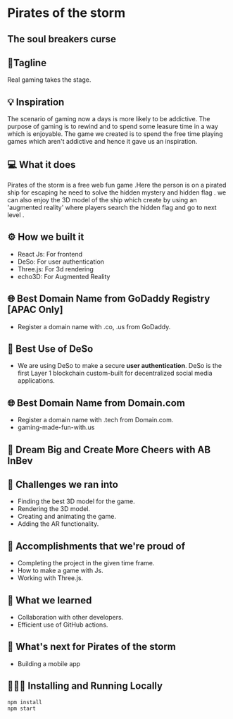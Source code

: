 # Pirates of the storm

## The soul breakers curse

## 📌Tagline
Real gaming takes the stage.

## 💡 Inspiration
The scenario of gaming now a days is more likely to be addictive. The purpose of gaming is to rewind and to spend some leasure time in a way which is enjoyable. The game we created is to spend the free time playing games which aren't addictive and hence it gave us an inspiration.

## 💻 What it does
Pirates of the storm is a free web fun game .Here  the person  is on a pirated ship for escaping he need to solve the  hidden mystery and   hidden flag . we can also enjoy  the 3D model of the ship  which create by using an 'augmented reality' where players search the hidden flag and go to next level .
## ⚙️ How we built it

- React Js: For frontend
- DeSo: For user authentication
- Three.js: For 3d rendering
- echo3D: For Augmented Reality

## 🌐 Best Domain Name from GoDaddy Registry [APAC Only]

- Register a domain name with .co, .us from GoDaddy.

## 🔐 Best Use of DeSo

- We are using DeSo to make a secure **user authentication**. DeSo is the first Layer 1 blockchain custom-built for decentralized social media applications.

## 🌐 Best Domain Name from Domain.com

- Register a domain name with .tech from Domain.com.
- gaming-made-fun-with.us

## 🍻 Dream Big and Create More Cheers with AB InBev

## 🧠 Challenges we ran into

- Finding the best 3D model for the game.
- Rendering the 3D model.
- Creating and animating the game.
- Adding the AR functionality.

## 🏅 Accomplishments that we're proud of

- Completing the project in the given time frame.
- How to make a game with Js.
- Working with Three.js.

## 📖 What we learned

- Collaboration with other developers.
- Efficient use of GitHub actions.

## 🚀 What's next for Pirates of the storm

- Building a mobile app

## 🏃🏻‍♂️ Installing and Running Locally

```
npm install
npm start
```
